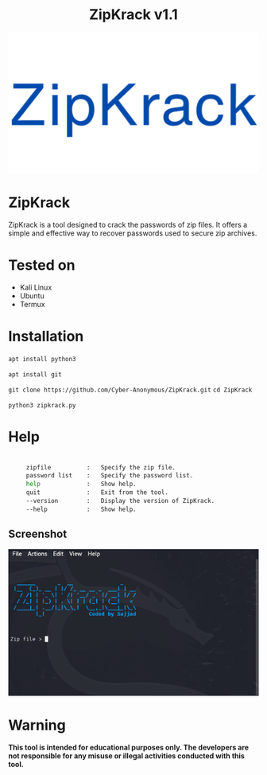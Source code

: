 <h1 align="center">ZipKrack v1.1</h1>
<p align="center"><img src="images/ZipKrack.png" alt="ZipKrack Logo">
</p>

# ZipKrack
ZipKrack is a tool designed to crack the passwords of zip files. It offers a simple and effective way to recover passwords used to secure zip archives.

# Tested on
- Kali Linux
- Ubuntu
- Termux

# Installation
`apt install python3`

`apt install git`

`git clone https://github.com/Cyber-Anonymous/ZipKrack.git`
`cd ZipKrack`

`python3 zipkrack.py`

# Help
```bash

     zipfile          :   Specify the zip file.
     password list    :   Specify the password list.
     help             :   Show help.
     quit             :   Exit from the tool.
     --version        :   Display the version of ZipKrack.
     --help           :   Show help.

```

## Screenshot

<p align="center">
    <img src="images/image.png" alt="ZipKrack Screenshot">
</p>

# Warning
**This tool is intended for educational purposes only. The developers are not responsible for any misuse or illegal activities conducted with this tool.**
